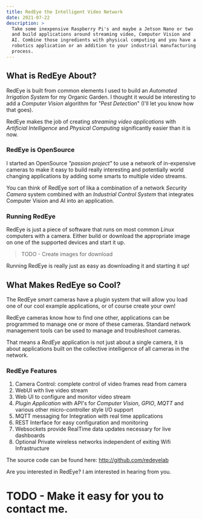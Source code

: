 ```yaml
---
title: RedEye the Intelligent Video Network
date: 2021-07-22
description: >
  Take some inexpensive Raspberry Pi's and maybe a Jetson Nano or two
  and build applications around streaming video, Computer Vision and
  AI. Combine those ingredients with physical computing and you have a
  robotics application or an addition to your industrial manufacturing
  process. 
---
```


## What is RedEye About?

RedEye is built from common elements I used to build an _Automated
Irrigation System_ for my Organic Garden. I thought it would be
interesting to add a _Computer Vision_ algorithm for _"Pest
Detection_" (I'll let you know how that goes).

RedEye makes the job of creating _streaming video applications_ with
_Artificial Intelligence_ and _Physical Computing_ significantly easier
than it is now.

### RedEye is OpenSource

I started an OpenSource _"passion project"_ to use a network of
in-expensive cameras to make it easy to build really interesting and
potentially world changing applications by adding some smarts to
multiple video streams.

You can think of RedEye sort of lika a combination of a network
_Security Camera_ system combined with an _Industrial Control System_
that integrates Computer Vision and AI into an application.

### Running RedEye

RedEye is just a piece of software that runs on most common _Linux_
computers with a camera. Either build or download the appropriate
image on one of the supported devices and start it up.

> TODO - Create images for download

Running RedEye is really just as easy as downloading it and starting
it up!

## What Makes RedEye so Cool?

The RedEye _smart_ cameras have a plugin system that will allow you
load one of our cool example applications, or of course create your
own! 

RedEye cameras know how to find one other, applications can be
programmed to manage one or more of these cameras. Standard network
management tools can be used to manage and troubleshoot cameras.

That means a _RedEye_ application is not just about a single camera,
it is about applications built on the collective intelligence of all
cameras in the network. 

### RedEye Features

1. Camera Control: complete control of video frames read from camera
2. WebUI with live video stream
3. Web UI to configure and monitor video stream
4. _Plugin Application_ with API's for _Computer Vision_, _GPIO_,
_MQTT_ and various other micro-controller style I/O support
5. MQTT messaging for Integration with real time applications
5. REST Interface for easy configuration and monitoring
6. Websockets provide RealTime data updates necessary for live dashboards
7. Optional Private wireless networks independent of exiting Wifi
Infrastructure 

The source code can be found here: http://github.com/redeyelab

Are you interested in RedEye? I am interested in hearing from you.

# TODO - Make it easy for you to contact me. 


